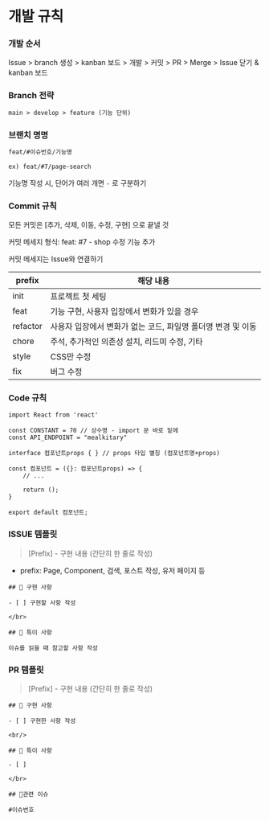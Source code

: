 # 개발 규칙

### 개발 순서

Issue > branch 생성 > kanban 보드 > 개발 > 커밋 > PR > Merge > Issue 닫기 & kanban 보드

### Branch 전략

```markdown
main > develop > feature (기능 단위)
```

### 브랜치 명명

```markdown
feat/#이슈번호/기능명

ex) feat/#7/page-search
```

기능명 작성 시, 단어가 여러 개면 `-` 로 구분하기

### Commit 규칙

모든 커밋은 [추가, 삭제, 이동, 수정, 구현] 으로 끝낼 것

커밋 메세지 형식: feat: #7 - shop 수정 기능 추가

커밋 메세지는 Issue와 연결하기

| prefix   | 해당 내용                                                    |
| -------- | ------------------------------------------------------------ |
| init     | 프로젝트 첫 세팅                                             |
| feat     | 기능 구현, 사용자 입장에서 변화가 있을 경우                  |
| refactor | 사용자 입장에서 변화가 없는 코드, 파일명 폴더명 변경 및 이동 |
| chore    | 주석, 추가적인 의존성 설치, 리드미 수정, 기타                |
| style    | CSS만 수정                                                   |
| fix      | 버그 수정                                                    |

### Code 규칙

```tsx
import React from 'react'

const CONSTANT = 70 // 상수명 - import 문 바로 밑에
const API_ENDPOINT = "mealkitary"

interface 컴포넌트props { } // props 타입 별칭 (컴포넌트명+props)

const 컴포넌트 = ({}: 컴포넌트props) => {
	// ...

	return ();
}

export default 컴포넌트;
```

### ISSUE 템플릿

> [Prefix] - 구현 내용 (간단히 한 줄로 작성)

- prefix: Page, Component, 검색, 포스트 작성, 유저 페이지 등

```tsx
## 📑 구현 사항

- [ ] 구현할 사항 작성

</br>

## 🚧 특이 사항

이슈를 읽을 때 참고할 사항 작성
```

### PR 템플릿

> [Prefix] - 구현 내용 (간단히 한 줄로 작성)

```tsx
## 📑 구현 사항

- [ ] 구현한 사항 작성

<br/>

## 🚧 특이 사항

- [ ]

</br>

## 🚨관련 이슈

#이슈번호
```
